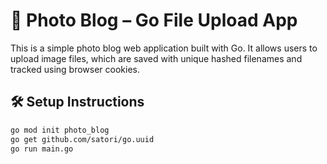 # 📸 Photo Blog – Go File Upload App

This is a simple photo blog web application built with Go. It allows users to upload image files, which are saved with unique hashed filenames and tracked using browser cookies.

## 🛠️ Setup Instructions

```bash
go mod init photo_blog
go get github.com/satori/go.uuid
go run main.go
```

